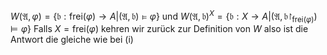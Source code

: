 $W(\mathfrak{A}, \varphi) = \{\mathfrak{b}: \text{frei}(\varphi) \to A| (\mathfrak{A}, \mathfrak{b}) \models \varphi\}$ und $W(\mathfrak{A}, \mathfrak{b})^{X} = \{\mathfrak{b}: X \to A |(\mathfrak{A},\mathfrak{b}\restriction_{\text{frei}(\varphi)}) \models \varphi \}$ Falls $X = \text{frei}(\varphi)$ kehren wir zurück zur Definition von $W$ also ist die Antwort die gleiche wie bei (i)
